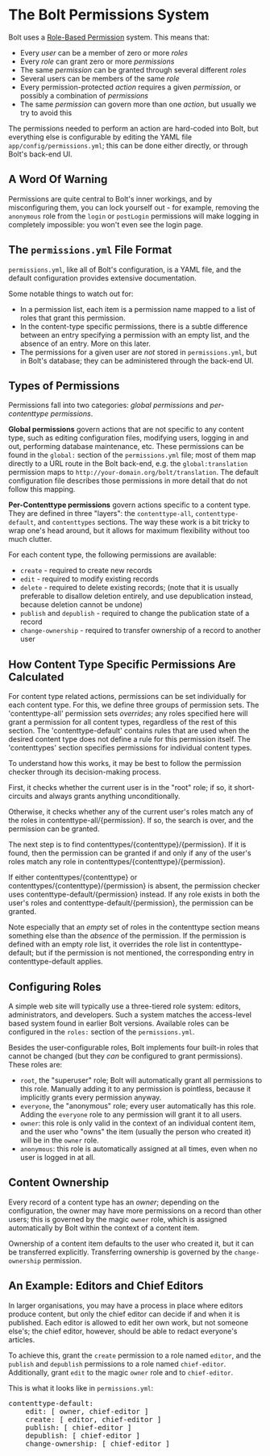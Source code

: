 The Bolt Permissions System
===========================

Bolt uses a [Role-Based Permission](https://en.wikipedia.org/wiki/Role-based_access_control)
system. This means that:

* Every *user* can be a member of zero or more *roles*
* Every *role* can grant zero or more *permissions*
* The same *permission* can be granted through several different *roles*
* Several users can be members of the same *role*
* Every permission-protected *action* requires a given *permission*, or
  possibly a combination of *permissions*
* The same *permission* can govern more than one *action*, but usually we try
  to avoid this

The permissions needed to perform an action are hard-coded into Bolt, but
everything else is configurable by editing the YAML file `app/config/permissions.yml`;
this can be done either directly, or through Bolt's back-end UI.

A Word Of Warning
-----------------

Permissions are quite central to Bolt's inner workings, and by misconfiguring
them, you can lock yourself out - for example, removing the `anonymous` role
from the `login` or `postLogin` permissions will make logging in completely
impossible: you won't even see the login page.

The `permissions.yml` File Format
---------------------------------

`permissions.yml`, like all of Bolt's configuration, is a YAML file, and the
default configuration provides extensive documentation.

Some notable things to watch out for:

* In a permission list, each item is a permission name mapped to a list of
  roles that grant this permission.
* In the content-type specific permissions, there is a subtle difference
  between an entry specifying a permission with an empty list, and the absence
  of an entry. More on this later.
* The permissions for a given user are *not* stored in `permissions.yml`, but
  in Bolt's database; they can be administered through the back-end UI.

Types of Permissions
--------------------
Permissions fall into two categories: *global permissions* and *per-contenttype
permissions*.

**Global permissions** govern actions that are not specific to any content
type, such as editing configuration files, modifying users, logging in and out,
performing database maintenance, etc. These permissions can be found in the
`global:` section of the `permissions.yml` file; most of them map directly to a
URL route in the Bolt back-end, e.g. the `global:translation` permission maps
to `http://your-domain.org/bolt/translation`. The default configuration file
describes those permissions in more detail that do not follow this mapping.

**Per-Contenttype permissions** govern actions specific to a content type. They
are defined in three "layers": the `contenttype-all`, `contenttype-default`,
and `contenttypes` sections. The way these work is a bit tricky to wrap one's
head around, but it allows for maximum flexibility without too much clutter.

For each content type, the following permissions are available:

* `create` - required to create new records
* `edit` - required to modify existing records
* `delete` - required to delete existing records; (note that it is usually
  preferable to disallow deletion entirely, and use depublication instead,
  because deletion cannot be undone)
* `publish` and `depublish` - required to change the publication state of a
  record
* `change-ownership` - required to transfer ownership of a record to another
  user

How Content Type Specific Permissions Are Calculated
----------------------------------------------------
For content type related actions, permissions can be set individually for
each content type. For this, we define three groups of permission sets.
The 'contenttype-all' permission sets *overrides*; any roles specified here
will grant a permission for all content types, regardless of the rest of this
section.
The 'contenttype-default' contains rules that are used when the desired
content type does not define a rule for this permission itself.
The 'contenttypes' section specifies permissions for individual content
types.

To understand how this works, it may be best to follow the permission checker
through its decision-making process.

First, it checks whether the current user is in the "root" role; if so, it
short-circuits and always grants anything unconditionally.

Otherwise, it checks whether any of the current user's roles match any of the
roles in contenttype-all/{permission}. If so, the search is over, and the
permission can be granted.

The next step is to find contenttypes/{contenttype}/{permission}. If it is
found, then the permission can be granted if and only if any of the user's
roles match any role in contenttypes/{contenttype}/{permission}.

If either contenttypes/{contenttype} or
contenttypes/{contenttype}/{permission} is absent, the permission checker
uses contenttype-default/{permission} instead. If any role exists in both the
user's roles and contenttype-default/{permission}, the permission can be
granted.

Note especially that an *empty* set of roles in the contenttype section means
something else than the *absence* of the permission. If the permission is
defined with an empty role list, it overrides the role list in
contenttype-default; but if the permission is not mentioned, the
corresponding entry in contenttype-default applies.

Configuring Roles
-----------------
A simple web site will typically use a three-tiered role system: editors,
administrators, and developers. Such a system matches the access-level based
system found in earlier Bolt versions. Available roles can be configured in the
`roles:` section of the `permissions.yml`.

Besides the user-configurable roles, Bolt implements four built-in roles that
cannot be changed (but they *can* be configured to grant permissions). These
roles are:

* `root`, the "superuser" role; Bolt will automatically grant all permissions
  to this role. Manually adding it to any permission is pointless, because it
  implicitly grants every permission anyway.
* `everyone`, the "anonymous" role; every user automatically has this role.
  Adding the `everyone` role to any permission will grant it to all users.
* `owner`: this role is only valid in the context of an individual content
  item, and the user who "owns" the item (usually the person who created it)
  will be in the `owner` role.
* `anonymous`: this role is automatically assigned at all times, even when
  no user is logged in at all.

Content Ownership
-----------------

Every record of a content type has an *owner*; depending on the configuration,
the owner may have more permissions on a record than other users; this is
governed by the magic `owner` role, which is assigned automatically by Bolt
within the context of a content item.

Ownership of a content item defaults to the user who created it, but it can be
transferred explicitly. Transferring ownership is governed by the
`change-ownership` permission.

An Example: Editors and Chief Editors
-------------------------------------

In larger organisations, you may have a process in place where editors produce
content, but only the chief editor can decide if and when it is published. Each
editor is allowed to edit her own work, but not someone else's; the chief
editor, however, should be able to redact everyone's articles.

To achieve this, grant the `create` permission to a role named `editor`, and
the `publish` and `depublish` permissions to a role named `chief-editor`.
Additionally, grant `edit` to the magic `owner` role and to `chief-editor`.

This is what it looks like in `permissions.yml`:

<pre>
contenttype-default:
    edit: [ owner, chief-editor ]
    create: [ editor, chief-editor ]
    publish: [ chief-editor ]
    depublish: [ chief-editor ]
    change-ownership: [ chief-editor ]
</pre>
